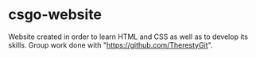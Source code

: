 # csgo-website

Website created in order to learn HTML and CSS as well as to develop its skills. 
Group work done with "https://github.com/TherestyGit".
